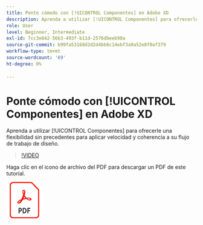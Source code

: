 ```yaml
---
title: Ponte cómodo con [!UICONTROL Componentes] en Adobe XD
description: Aprenda a utilizar [!UICONTROL Componentes] para ofrecerle una flexibilidad sin precedentes para aplicar velocidad y coherencia a su flujo de trabajo de diseño
role: User
level: Beginner, Intermediate
exl-id: 7cc3e842-56b3-493f-b11d-2576dbeeb98a
source-git-commit: b99fa53168d2d2d4bb6c14ebf3a9a52e8f0af379
workflow-type: tm+mt
source-wordcount: '69'
ht-degree: 0%

---
```


# Ponte cómodo con [!UICONTROL Componentes] en Adobe XD

Aprenda a utilizar [!UICONTROL Componentes] para ofrecerle una flexibilidad sin precedentes para aplicar velocidad y coherencia a su flujo de trabajo de diseño.

>[!VIDEO](https://video.tv.adobe.com/v/331003?hidetitle=true)

Haga clic en el icono de archivo del PDF para descargar un PDF de este tutorial.

[![Icono de archivo de PDF](../assets/acrobat_PDF_96.png)](../quick-reference/LetsXDSeeHowtoDesignPrototypeandHandofftoTeams.pdf)
